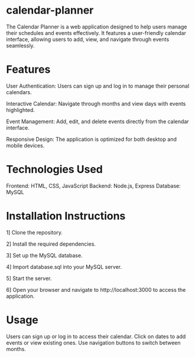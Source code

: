 # calendar-planner
The Calendar Planner is a web application designed to help users manage their schedules and events effectively. It features a user-friendly calendar interface, allowing users to add, view, and navigate through events seamlessly.

# Features
User Authentication: Users can sign up and log in to manage their personal calendars.

Interactive Calendar: Navigate through months and view days with events highlighted.

Event Management: Add, edit, and delete events directly from the calendar interface.

Responsive Design: The application is optimized for both desktop and mobile devices.

# Technologies Used

Frontend: HTML, CSS, JavaScript
Backend: Node.js, Express
Database: MySQL

# Installation Instructions

1] Clone the repository.

2] Install the required dependencies.

3] Set up the MySQL database.

4] Import database.sql into your MySQL server.

5] Start the server.

6] Open your browser and navigate to http://localhost:3000 to access the application.

# Usage

Users can sign up or log in to access their calendar.
Click on dates to add events or view existing ones.
Use navigation buttons to switch between months.
